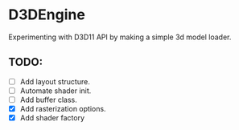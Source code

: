 # D3DEngine
Experimenting with D3D11 API by making a simple 3d model loader.

## TODO:
- [ ] Add layout structure.
- [ ] Automate shader init.
- [ ] Add buffer class.
- [x] Add rasterization options.
- [x] Add shader factory